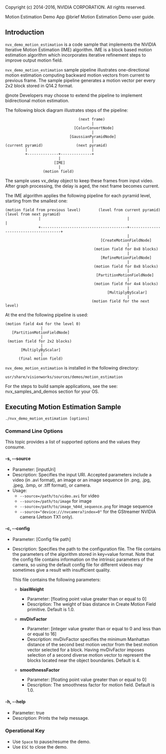Copyright (c) 2014-2016, NVIDIA CORPORATION.  All rights reserved.

Motion Estimation Demo App
@brief Motion Estimation Demo user guide.

## Introduction ##

`nvx_demo_motion_estimation` is a code sample that implements the NVIDIA Iterative Motion Estimation (IME) algorithm.
IME is a block based motion estimation algorithm which incorporates iterative refinement steps to improve output motion field.

`nvx_demo_motion_estimation` sample pipeline illustrates one-directional motion estimation
computing backward motion vectors from current to previous frame.
The sample pipeline generates a motion vector per every 2x2 block stored in Q14.2 format.

@note Developers may choose to extend the pipeline to implement bidirectional motion estimation.

The following block diagram illustrates steps of the pipeline:

                                     (next frame)
                                           |
                                   [ColorConvertNode]
                                           |
                                 [GaussianPyramidNode]
                                           |
    (current pyramid)               (next pyramid)
             |                             |
             +--------------+--------------+
                            |
                          [IME]
                            |
                     (motion field)

The sample uses vx_delay object to keep these frames from input video.
After graph processing, the delay is aged, the next frame becomes current.

The IME algorithm applies the following pipeline for each pyramid level, starting from the smallest one:

    (motion field from previous level)        (level from current pyramid)            (level from next pyramid)
                   |                                       |                                       |
                   +---------------------------------------+---------------------------------------+
                                                           |
                                               [CreateMotionFieldNode]
                                                           |
                                            (motion field for 8x8 blocks)
                                                           |
                                               [RefineMotionFieldNode]
                                                           |
                                            (motion field for 8x8 blocks)
                                                           |
                                             [PartitionMotionFieldNode]
                                                           |
                                            (motion field for 4x4 blocks)
                                                           |
                                                  [MultiplyByScalar]
                                                           |
                                           (motion field for the next level)

At the end the following pipeline is used:

    (motion field 4x4 for the level 0)
                    |
       [PartitionMotionFieldNode]
                    |
     (motion field for 2x2 blocks)
                    |
           [MultiplyByScalar]
                    |
          (final motion field)

`nvx_demo_motion_estimation` is installed in the following directory:

    usr/share/visionworks/sources/demos/motion_estimation

For the steps to build sample applications, see the see: nvx_samples_and_demos section for your OS.

## Executing Motion Estimation Sample ##

    ./nvx_demo_motion_estimation [options]

### Command Line Options ###

This topic provides a list of supported options and the values they consume.

#### \-s, \--source ####
- Parameter: [inputUri]
- Description: Specifies the input URI. Accepted parameters include a video (in .avi format), an image or an image sequence (in .png, .jpg, .jpeg, .bmp, or .tiff format), or camera.
- Usage:
  - `--source=/path/to/video.avi` for video
  - `--source=/path/to/image` for image
  - `--source=/path/to/image_%04d_sequence.png` for image sequence
  - `--source="device:///nvcamera?index=0"` for the GStreamer NVIDIA camera (Jetson TX1 only).

#### \-c, \--config ####
- Parameter: [Config file path]
- Description: Specifies the path to the configuration file. The file contains the parameters
  of the algorithm stored in key=value format. Note that the config file contains information
  on the intrinsic parameters of the camera, so using the default config file for different
  videos may sometimes give a result with insufficient quality.

    This file contains the following parameters:

    - **biasWeight**
        - Parameter: [floating point value greater than or equal to 0]
        - Description: The weight of bias distance in Create Motion Field primitive. Default is 1.0.

    - **mvDivFactor**
        - Parameter: [integer value greater than or equal to 0 and less than or equal to 16]
        - Description: mvDivFactor specifies the minimum Manhattan distance of the second best motion vector
                       from the best motion vector selected for a block.
                       Having mvDivFactor imposes selection of a second diverse motion vector
                       to represent the blocks located near the object boundaries.
                       Default is 4.

    - **smoothnessFactor**
        - Parameter: [floating point value greater than or equal to 0]
        - Description: The smoothness factor for motion field. Default is 1.0.

#### -h, \--help ####
- Parameter: true
- Description: Prints the help message.

### Operational Key ###
- Use `Space` to pause/resume the demo.
- Use `ESC` to close the demo.

